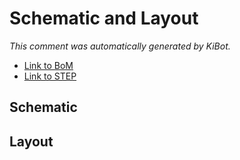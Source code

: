 # Schematic and Layout

_This comment was automatically generated by KiBot._

* [Link to BoM]()
* [Link to STEP]()

## Schematic



## Layout
